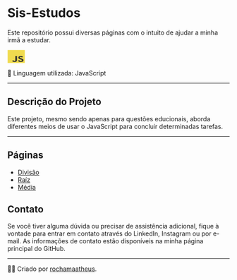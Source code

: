 # Sis-Estudos

Este repositório possui diversas páginas com o intuito de ajudar a minha irmã a estudar.

<div>
  <img align="center" alt="Rocha-JavaScript" height="30" width="40" src="https://raw.githubusercontent.com/devicons/devicon/master/icons/javascript/javascript-original.svg">
</div>

🚀 Linguagem utilizada: JavaScript

---

## Descrição do Projeto

<div style="display: inline-block;">
  Este projeto, mesmo sendo apenas para questões educionais, aborda diferentes meios de usar o JavaScript para concluir determinadas tarefas.
</div>

---

## Páginas

- [Divisão](https://rochamaatheus.github.io/sis-estudo/Divisao/)
- [Raíz](https://rochamaatheus.github.io/sis-estudo/Raiz/)
- [Média](https://rochamaatheus.github.io/sis-estudo/Media/)

## Contato

Se você tiver alguma dúvida ou precisar de assistência adicional, fique à vontade para entrar em contato através do LinkedIn, Instagram ou por e-mail. As informações de contato estão disponíveis na minha página principal do GitHub.

---

👨‍💻 Criado por [rochamaatheus](https://github.com/rochamaatheus).
